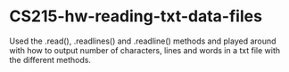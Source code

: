 # CS215-hw-reading-txt-data-files
Used the .read(), .readlines() and .readline() methods and played around with how to output number of characters, lines and words in a txt file with the different methods. 
